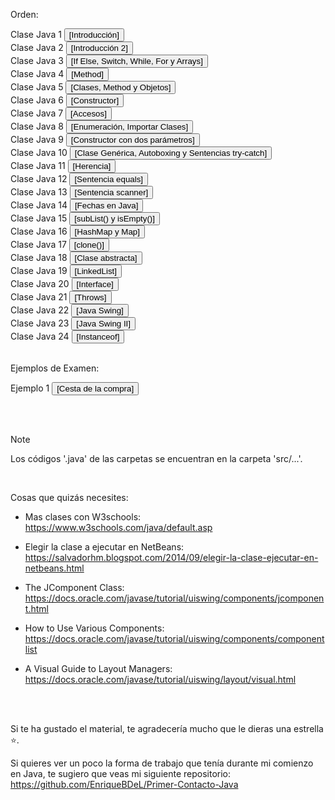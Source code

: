 Orden:

<div align="left">
  Clase Java 1 
  <a href="https://github.com/EnriqueBDeL/Clases-Java/blob/main/Clase%20Java%201.java" target="_blank">
    <button>[Introducción]</button>
  </a>
  <br>
  Clase Java 2 
  <a href="https://github.com/EnriqueBDeL/Clases-Java/blob/main/Clase%20Java%202.java" target="_blank">
    <button>[Introducción 2]</button>
  </a>
  <br>
  Clase Java 3 
  <a href="https://github.com/EnriqueBDeL/Clases-Java/blob/main/Clase%20Java%203.java" target="_blank">
    <button>[If Else, Switch, While, For y Arrays]</button>
  </a>
  <br>
  Clase Java 4 
  <a href="https://github.com/EnriqueBDeL/Clases-Java/blob/main/Clase%20Java%204.java" target="_blank">
    <button>[Method]</button>
  </a>
  <br>
  Clase Java 5 
  <a href="https://github.com/EnriqueBDeL/Clases-Java/blob/main/Clase%20Java%205.java" target="_blank">
    <button>[Clases, Method y Objetos]</button>
  </a>
  <br>
  Clase Java 6 
  <a href="https://github.com/EnriqueBDeL/Clases-Java/blob/main/Clase%20Java%206.java" target="_blank">
    <button>[Constructor]</button>
  </a>
  <br>
  Clase Java 7 
  <a href="https://github.com/EnriqueBDeL/Clases-Java/blob/main/Clase%20Java%207/src/clase/java/pkg7/PorDefecto.java" target="_blank">
    <button>[Accesos]</button>
  </a>
  <br>
  Clase Java 8 
  <a href="https://github.com/EnriqueBDeL/Clases-Java/blob/main/Clase%20Java%208/src/clase/java/pkg8/ClaseJava8.java" target="_blank">
    <button>[Enumeración, Importar Clases]</button>
  </a>
  <br>
  Clase Java 9 
  <a href="https://github.com/EnriqueBDeL/Clases-Java/blob/main/Clase%20Java%209.java" target="_blank">
    <button>[Constructor con dos parámetros]</button>
  </a>
  <br>
  Clase Java 10 
  <a href="https://github.com/EnriqueBDeL/Clases-Java/blob/main/Clase%20Java%2010.java" target="_blank">
    <button>[Clase Genérica, Autoboxing y Sentencias try-catch]</button>
  </a>
  <br>
  Clase Java 11 
  <a href="https://github.com/EnriqueBDeL/Clases-Java/tree/main/Clase%20Java%2011" target="_blank">
    <button>[Herencia]</button>
  </a>
  <br>
  Clase Java 12 
  <a href="https://github.com/EnriqueBDeL/Clases-Java/blob/main/Clase%20Java%2012.java" target="_blank">
    <button>[Sentencia equals]</button>
  </a>
  <br>
  Clase Java 13 
  <a href="https://github.com/EnriqueBDeL/Clases-Java/blob/main/Clase%20Java%2013.java" target="_blank">
    <button>[Sentencia scanner]</button>
  </a>
  <br>
  Clase Java 14 
  <a href="https://github.com/EnriqueBDeL/Clases-Java/blob/main/Clase%20Java%2014.java" target="_blank">
    <button>[Fechas en Java]</button>
  </a>
  <br>
  Clase Java 15 
  <a href="https://github.com/EnriqueBDeL/Clases-Java/blob/main/Clase%20Java%2015.java" target="_blank">
    <button>[subList() y isEmpty()]</button>
  </a>
  <br>
  Clase Java 16 
  <a href="https://github.com/EnriqueBDeL/Clases-Java/blob/main/Clase%20Java%2016.java" target="_blank">
    <button>[HashMap y Map]</button>
  </a>
    <br>
  Clase Java 17 
  <a href="https://github.com/EnriqueBDeL/Clases-Java/blob/main/Clase%20Java%2017.java" target="_blank">
    <button>[clone()]</button>
  </a>
   <br>
  Clase Java 18 
  <a href="https://github.com/EnriqueBDeL/Clases-Java/tree/main/Clase%20Java%2018" target="_blank">
    <button>[Clase abstracta]</button>
  </a>
    <br> 
  Clase Java 19
  <a href="https://github.com/EnriqueBDeL/Clases-Java/blob/main/Clase%20Java%2019.java" target="_blank">
    <button>[LinkedList]</button>
  </a>
    <br>
    Clase Java 20
  <a href="https://github.com/EnriqueBDeL/Clases-Java/tree/main/Clase%20Java%2020" target="_blank">
    <button>[Interface]</button>
  </a>
    <br>
      Clase Java 21
  <a href="https://github.com/EnriqueBDeL/Clases-Java/blob/main/Clase%20Java%2021.java" target="_blank">
    <button>[Throws]</button>
  </a>
   <br>
      Clase Java 22
  <a href="https://github.com/EnriqueBDeL/Clases-Java/blob/main/Clase%20Java%2022.java" target="_blank">
    <button>[Java Swing]</button>
  </a>
   <br>
      Clase Java 23
  <a href="https://github.com/EnriqueBDeL/Clases-Java/blob/main/Clase%20Java%2023.java" target="_blank">
    <button>[Java Swing II]</button>
  </a>
     <br>
      Clase Java 24
  <a href="https://github.com/EnriqueBDeL/Clases-Java/tree/main/Clase%20Java%2024" target="_blank">
    <button>[Instanceof]</button>
  </a>
</div>

<br>

Ejemplos de Examen:

<div>
  Ejemplo 1
  <a href="https://github.com/EnriqueBDeL/Clases-Java/tree/main/Ejemplo%20Examen" target="_blank">
    <button>[Cesta de la compra]</button>
  </a>
</div>


<br><br>
> [!NOTE]
>Los códigos '.java' de las carpetas se encuentran en la carpeta 'src/...'.

<br>

Cosas que quizás necesites:

- Mas clases con W3schools: https://www.w3schools.com/java/default.asp

- Elegir la clase a ejecutar en NetBeans: https://salvadorhm.blogspot.com/2014/09/elegir-la-clase-ejecutar-en-netbeans.html
  
- The JComponent Class: https://docs.oracle.com/javase/tutorial/uiswing/components/jcomponent.html
  
- How to Use Various Components: https://docs.oracle.com/javase/tutorial/uiswing/components/componentlist
  
- A Visual Guide to Layout Managers: https://docs.oracle.com/javase/tutorial/uiswing/layout/visual.html
  

<br><br>

Si te ha gustado el material, te agradecería mucho que le dieras una estrella ⭐.


Si quieres ver un poco la forma de trabajo que tenía durante mi comienzo en Java, te sugiero que veas mi siguiente repositorio: https://github.com/EnriqueBDeL/Primer-Contacto-Java
